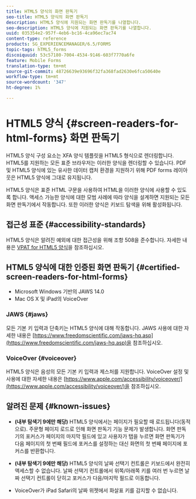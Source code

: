 ```yaml
---
title: HTML5 양식의 화면 판독기
seo-title: HTML5 양식의 화면 판독기
description: HTML5 양식에 지원되는 화면 판독기를 나열합니다.
seo-description: HTML5 양식에 지원되는 화면 판독기를 나열합니다.
uuid: 035354e2-957f-4eb6-bc16-4ca96ec7ac74
content-type: reference
products: SG_EXPERIENCEMANAGER/6.5/FORMS
topic-tags: hTML5_forms
discoiquuid: 53c57180-7004-4534-9146-603f7770a6fe
feature: Mobile Forms
translation-type: tm+mt
source-git-commit: 48726639e93696f32fa368fad2630e6fca50640e
workflow-type: tm+mt
source-wordcount: '347'
ht-degree: 1%

---
```



# HTML5 양식 {#screen-readers-for-html-forms} 화면 판독기

HTML5 양식 구성 요소는 XFA 양식 템플릿을 HTML5 형식으로 렌더링합니다. HTML5를 지원하는 모든 표준 브라우저는 이러한 양식을 렌더링할 수 있습니다. PDF 및 HTML5 양식에 있는 유사한 데이터 캡처 환경을 지원하기 위해 PDF forms 레이아웃은 HTML5 양식에 그대로 유지됩니다.

HTML5 양식은 표준 HTML 구문을 사용하여 HTML을 이러한 양식에 사용할 수 있도록 합니다. 액세스 가능한 양식에 대한 모범 사례에 따라 양식을 설계하면 지원되는 모든 화면 판독기에서 작동합니다. 또한 이러한 양식은 키보드 탐색을 위해 활성화됩니다.

## 접근성 표준 {#accessibility-standards}

HTML5 양식은 알려진 예외에 대한 접근성을 위해 조항 508을 준수합니다. 자세한 내용은 [VPAT for HTML5 양식](https://www.adobe.com/mena_en/accessibility/compliance/livecycle-mobile-forms-es4-section-508-vpat.html)을 참조하십시오.

## HTML5 양식에 대한 인증된 화면 판독기 {#certified-screen-readers-for-html-forms}

* Microsoft Windows 기반의 JAWS 14.0
* Mac OS X 및 iPad의 VoiceOver

### JAWS {#jaws}

모든 기본 키 입력과 단축키는 HTML5 양식에 대해 작동합니다. JAWS 사용에 대한 자세한 내용은 [https://www.freedomscientific.com/jaws-hq.asp](https://www.freedomscientific.com/jaws-hq.asp)을 참조하십시오.

### VoiceOver {#voiceover}

HTML5 양식은 음성의 모든 기본 키 입력과 제스처를 지원합니다. VoiceOver 설정 및 사용에 대한 자세한 내용은 [https://www.apple.com/accessibility/voiceover/](https://www.apple.com/accessibility/voiceover/)을 참조하십시오.

## 알려진 문제 {#known-issues}

* **(내부 탐색기 9에만 해당)** HTML5 양식에서는 페이지가 필요할 때 로드됩니다(동적으로). 주문형 페이지 로드로 인해 화면 판독기 기능 문제가 발생합니다. 화면 판독기의 포커스가 페이지의 마지막 필드에 있고 사용자가 탭을 누르면 화면 판독기가 다음 페이지의 첫 번째 필드에 포커스를 설정하는 대신 화면의 첫 번째 페이지에 포커스를 반환합니다.
* **(내부 탐색기 9에만 해당)** HTML5 양식의 날짜 선택기 컨트롤은 키보드에서 완전히 액세스할 수 없습니다. 날짜 선택기 컨트롤에서 위쪽/아래쪽 키를 여러 번 누르면 날짜 선택기 컨트롤이 닫히고 포커스가 다음/마지막 필드로 이동합니다.

* VoiceOver가 iPad Safari의 날짜 위젯에서 화살표 키를 감지할 수 없습니다.
